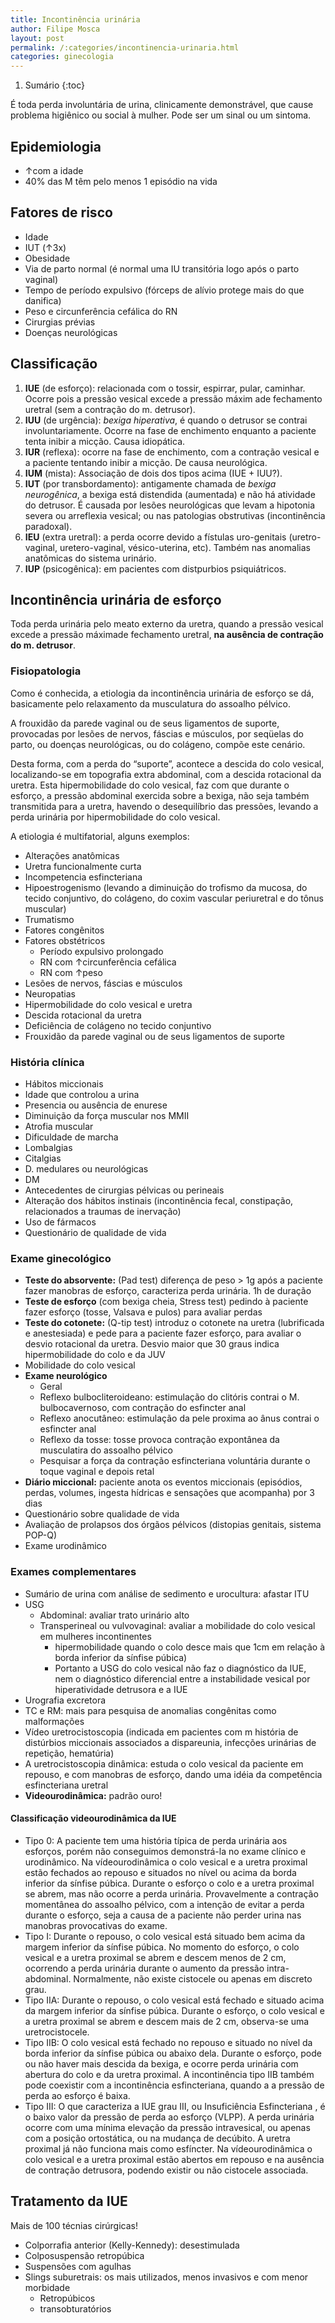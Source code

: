 ```yaml
---
title: Incontinência urinária
author: Filipe Mosca
layout: post
permalink: /:categories/incontinencia-urinaria.html
categories: ginecologia
---
```


1. Sumário
{:toc}

É toda perda involuntária de urina, clinicamente demonstrável, que cause problema higiênico ou social à mulher. Pode ser um sinal ou um sintoma.

## Epidemiologia
- ↑com a idade
- 40% das M têm pelo menos 1 episódio na vida

## Fatores de risco
- Idade
- IUT (↑3x)
- Obesidade
- Via de parto normal (é normal uma IU transitória logo após o parto vaginal)
- Tempo de período expulsivo (fórceps de alívio protege mais do que danifica)
- Peso e circunferência cefálica do RN
- Cirurgias prévias
- Doenças neurológicas

## Classificação
1. __IUE__ (de esforço): relacionada com o tossir, espirrar, pular, caminhar. Ocorre pois a pressão vesical excede a pressão máxim ade fechamento uretral (sem a contração do m. detrusor).
2. __IUU__ (de urgência): _bexiga hiperativa_, é quando o detrusor se contrai involuntariamente. Ocorre na fase de enchimento enquanto a paciente tenta inibir a micção. Causa idiopática.
3. __IUR__ (reflexa): ocorre na fase de enchimento, com a contração vesical e a paciente tentando inibir a micção. De causa neurológica.
4. __IUM__ (mista): Associação de dois dos tipos acima (IUE + IUU?).
5. __IUT__ (por transbordamento): antigamente chamada de _bexiga neurogênica_, a bexiga está distendida (aumentada) e não há atividade do detrusor. É causada por lesões neurológicas que levam a hipotonia severa ou arreflexia vesical; ou nas patologias obstrutivas (incontinência paradoxal).
6. __IEU__ (extra uretral): a perda ocorre devido a fístulas uro-genitais (uretro-vaginal, uretero-vaginal, vésico-uterina, etc). Também nas anomalias anatômicas do sistema urinário.
7. __IUP__ (psicogênica): em pacientes com distpurbios psiquiátricos.

## Incontinência urinária de esforço
Toda perda urinária pelo meato externo da uretra, quando a pressão vesical excede a pressão máximade fechamento uretral, __na ausência de contração do m. detrusor__.

### Fisiopatologia
Como é conhecida, a etiologia da incontinência urinária de esforço se dá, basicamente pelo relaxamento da musculatura do assoalho pélvico.

A frouxidão da parede vaginal ou de seus ligamentos de suporte, provocadas por lesões de nervos, fáscias e músculos, por seqüelas do parto, ou doenças neurológicas, ou do colágeno,
compõe este cenário.

Desta forma, com a perda do “suporte”, acontece a descida do colo vesical, localizando-se
em topografia extra abdominal, com a descida rotacional da uretra. Esta hipermobilidade do colo vesical, faz com que durante o esforço, a pressão abdominal exercida sobre a bexiga, não seja também transmitida para a uretra, havendo o desequilíbrio das pressões, levando a perda urinária
por hipermobilidade do colo vesical.


A etiologia é multifatorial, alguns exemplos:
- Alterações anatômicas
- Uretra funcionalmente curta
- Incompetencia esfincteriana
- Hipoestrogenismo (levando a diminuição do trofismo da
mucosa, do tecido conjuntivo, do colágeno, do coxim vascular periuretral e do tônus muscular)
- Trumatismo
- Fatores congênitos
- Fatores obstétricos
  - Período expulsivo prolongado
  - RN com ↑circunferência cefálica
  - RN com ↑peso
- Lesões de nervos, fáscias e músculos
- Neuropatias
- Hipermobilidade do colo vesical e uretra
- Descida rotacional da uretra
- Deficiência de colágeno no tecido conjuntivo
- Frouxidão da parede vaginal ou de seus ligamentos de suporte

### História clínica
- Hábitos miccionais
- Idade que controlou a urina
- Presencia ou ausência de enurese
- Diminuição da força muscular nos MMII
- Atrofia muscular
- Dificuldade de marcha
- Lombalgias
- Citalgias
- D. medulares ou neurológicas
- DM
- Antecedentes de cirurgias pélvicas ou perineais
- Alteração dos hábitos instinais (incontinência fecal, constipação, relacionados a traumas de inervação)
- Uso de fármacos
- Questionário de qualidade de vida

### Exame ginecológico
- __Teste do absorvente:__ (Pad test) diferença de peso > 1g após a paciente fazer manobras de esforço, caracteriza perda urinária. 1h de duração
- __Teste de esforço__ (com bexiga cheia, Stress test) pedindo à paciente fazer esforço (tosse, Valsava e pulos) para avaliar perdas
- __Teste do cotonete:__ (Q-tip test) introduz o cotonete na uretra (lubrificada e anestesiada) e pede para a paciente fazer esforço, para avaliar o desvio rotacional da uretra. Desvio maior que 30 graus indica hipermobilidade do colo e da JUV
- Mobilidade do colo vesical
- __Exame neurológico__
  - Geral
  - Reflexo bulbocliteroideano: estimulação do clitóris contrai o M. bulbocavernoso, com contração do esfincter anal
  - Reflexo anocutâneo: estimulação da pele proxima ao ânus contrai o esfincter anal
  - Reflexo da tosse: tosse provoca contração expontânea da musculatira do assoalho pélvico
  - Pesquisar a força da contração esfincteriana voluntária durante o  toque vaginal e depois retal
- __Diário miccional:__ paciente anota os eventos miccionais (episódios, perdas, volumes, ingesta hídricas e sensações que acompanha) por 3 dias
- Questionário sobre qualidade de vida
- Avaliação de prolapsos dos órgãos pélvicos (distopias genitais, sistema POP-Q)
- Exame urodinâmico

### Exames complementares
- Sumário de urina com análise de sedimento e urocultura: afastar ITU
- USG
  - Abdominal: avaliar trato urinário alto
  - Transperineal ou vulvovaginal: avaliar a mobilidade do colo vesical em mulheres incontinentes
    - hipermobilidade quando o colo desce mais que 1cm em relação à borda inferior da sínfise púbica)
    - Portanto a USG do colo vesical não faz o diagnóstico da IUE, nem o diagnóstico diferencial entre a instabilidade vesical por hiperatividade detrusora e a IUE
- Urografia excretora
- TC e RM: mais para pesquisa de anomalias congênitas como malformações
- Vídeo uretrocistoscopia (indicada em pacientes com m história de distúrbios miccionais associados a dispareunia, infecções urinárias de repetição, hematúria)
- A uretrocistoscopia dinâmica: estuda o colo vesical da paciente em repouso, e com manobras de esforço, dando uma
idéia da competência esfincteriana uretral
- __Videourodinâmica:__ padrão ouro!

#### Classificação videourodinâmica da IUE

- Tipo 0: A paciente tem uma história típica de perda urinária aos esforços, porém não conseguimos demonstrá-la no exame clínico e urodinâmico. Na vídeourodinâmica o colo vesical e a uretra proximal estão fechados ao repouso e situados no nível ou acima da borda inferior da
sínfise púbica. Durante o esforço o colo e a uretra proximal se abrem, mas não ocorre a perda
urinária. Provavelmente a contração momentânea do assoalho pélvico, com a intenção de evitar a
perda durante o esforço, seja a causa de a paciente não perder urina nas manobras provocativas
do exame.
- Tipo I: Durante o repouso, o colo vesical está situado bem acima da margem inferior da
sínfise púbica. No momento do esforço, o colo vesical e a uretra proximal se abrem e descem
menos de 2 cm, ocorrendo a perda urinária durante o aumento da pressão intra-abdominal.
Normalmente, não existe cistocele ou apenas em discreto grau.
- Tipo IIA: Durante o repouso, o colo vesical está fechado e situado acima da margem
inferior da sínfise púbica. Durante o esforço, o colo vesical e a uretra proximal se abrem e
descem mais de 2 cm, observa-se uma uretrocistocele.
-  Tipo IIB: O colo vesical está fechado no repouso e situado no nível da borda inferior da sínfise púbica ou abaixo dela. Durante o esforço, pode ou não haver mais descida da bexiga, e ocorre perda urinária com abertura do colo e da uretra proximal. A incontinência tipo IIB também pode coexistir com a incontinência esfincteriana, quando a a pressão de perda ao esforço é baixa.
- Tipo III: O que caracteriza a IUE grau III, ou Insuficiência Esfincteriana , é o baixo valor da pressão de perda ao esforço (VLPP). A perda urinária ocorre com uma mínima elevação da pressão intravesical, ou apenas com a posição ortostática, ou na mudança de decúbito. A uretra proximal já não funciona mais como esfíncter. Na vídeourodinâmica o colo vesical e a uretra proximal estão abertos em repouso e na ausência de contração detrusora, podendo existir ou não cistocele associada.

## Tratamento da IUE
Mais de 100 técnias cirúrgicas!

- Colporrafia anterior (Kelly-Kennedy): desestimulada
- Colposuspensão retropúbica
- Suspensões com agulhas
- Slings suburetrais: os mais utilizados, menos invasivos e com menor morbidade
  - Retropúbicos
  - transobturatórios
